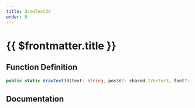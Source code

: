 ```yaml
---
title: drawText3d
order: 0
---
```


# {{ $frontmatter.title }}

## Function Definition

```ts
public static drawText3d(text: string, pos3d?: shared.IVector3, font?: GameFont, scale?: number, color?: shared.RGBA, outline?: boolean, dropShadow?: boolean): shared.EveryTick;
```

## Documentation

<!--@include: ./parts/drawText3d.md-->
